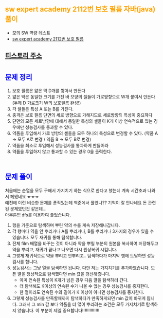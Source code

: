 # <span style="color:orange; font-size:17pt; font-weight:bold">sw expert academy 2112번 보호 필름 자바(java)  풀이</span>
- 모의 SW 역량 테스트
- [sw expert academy 2112번 보호 필름](https://swexpertacademy.com/main/code/problem/problemDetail.do?contestProbId=AV5V1SYKAaUDFAWu&categoryId=AV5V1SYKAaUDFAWu&categoryType=CODE)

## [티스토리 주소](https://hoho325.tistory.com/)

# <span style="color:blue; font-size:17pt; font-weight:bold">문제 정리</span>
1. 보호 필름은 얇은 막 D개를 쌓아서 만든다
2. 얇은 막은 동일한 크기를 가진 바 모양의 셀들이 가로방향으로 W개 붙여서 만든다 (두께 D 가로크기 W의 보호필름 완성!)
3. 각 셀들은 특성 A 또는 B를 가진다.
4. 충격은 보호 필름 단면의 세로 방향으로 가해지므로 세로방향의 특성이 중요하다
5. 단면의 모든 세로방향에 대해서 동일한 특성의 셀들이 K개 이상 연속적으로 있는 경우에만 성능검사를 통과할 수 있다.
6. 약품을 투입해서 가로 방향의 셀들을 모두 하나의 특성으로 변경할 수 있다. (약품 A -> 모두 A로 변경 / 약품 B -> 모두 B로 변경)
7. 약품을 최소로 투입해서 성능검사를 통과하게 만들어라
8. 약품을 투입하지 않고 통과할 수 있는 경우 0을 출력한다.
<br><br>

# <span style="color:blue; font-size:17pt; font-weight:bold">문제 풀이</span>
처음에는 순열을 모두 구해서 가지치기 하는 식으로 한다고 했는데 계속 시간초과 나와서 헤맸네요 ㅠㅠㅠ   
예전에 이런 비슷한 문제를 푼적있는데 백준에서 풀었나?? 기억이 잘 안나네요 돈 관련된 문제였던것 같은데...  
아무튼!!! dfs를 이용하여 풀었습니다.
1. 행을 기준으로 탐색하며 뿌린 약의 수를 계속 저장해나갑니다.
2. 각 행마다 약을 안 뿌리거나 A를 뿌리거나, B를 뿌리거나 3가지의 경우가 있을 수 있습니다. 모두 재귀를 통해 탐색합니다.
3. 전체 film 배열을 바꾸는 것이 아니라 약을 뿌릴 부분의 원본을 복사하여 저장해두고 약을 뿌리고, 재귀가 끝나고 나오면 다시 원상복귀 시킵니다.
4. 그렇게 재귀적으로 약을 뿌리고 안뿌리고.. 탐색하다가 마지막 행에 도달하면 성능검사를 합니다.
5. 성능검사는 그냥 열을 탐색하면 됩니다. 다만 저는 가지치기를 추가하였습니다. 모든 열을 정상적으로 탐색했다면 min 값을 갱신해줍니다.
    - 이미 연속된 특성이 K개가 넘은 경우 다음 열을 탐색하러 간다.
    - 더 탐색해도 K이상의 연속된 수가 나올 수 없는 경우 성능검사를 중지한다.
    - 한 열이라도 연속된 수의 길이가 K 이상이 아니면 성능검사를 중지한다.
6. 그렇게 성능검사를 만족할때까지 탐색하다가 만족하게되면 min 값이 바뀌게 됩니다. 그래서 그 min 값 보다 약품을 더 많이 뿌리려는 조건은 모두 가지치기로 탐색하지 않습니다. 이 부분이 제일 중요합니다!!!!!!!!!!!!!!